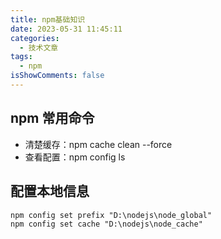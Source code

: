 ```yaml
---
title: npm基础知识
date: 2023-05-31 11:45:11
categories:
  - 技术文章
tags:
  - npm
isShowComments: false
---
```


## npm 常用命令

- 清楚缓存：npm cache clean --force
- 查看配置：npm config ls

## 配置本地信息

```
npm config set prefix "D:\nodejs\node_global"
npm config set cache "D:\nodejs\node_cache"
```

